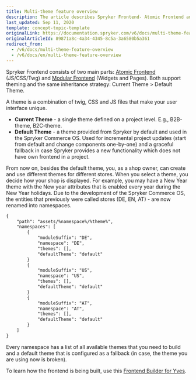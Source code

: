 ```yaml
---
title: Multi-theme feature overview
description: The article describes Spryker Frontend- Atomic Frontend and Modular Frontend that support theming- current theme and default theme.
last_updated: Sep 11, 2020
template: concept-topic-template
originalLink: https://documentation.spryker.com/v6/docs/multi-theme-feature-overview
originalArticleId: 89871a8c-4a34-4345-8c5a-3a6580b5a361
redirect_from:
  - /v6/docs/multi-theme-feature-overview
  - /v6/docs/en/multi-theme-feature-overview
---
```


Spryker Frontend consists of two main parts: [Atomic Frontend](https://docs.spryker.com/docs/scos/dev/front-end-development/yves/atomic-frontend/atomic-front-end-general-overview.html) (JS/CSS/Twg) and [Modular Frontend](https://docs.spryker.com/docs/scos/dev/back-end-development/yves/modular-frontend.html) (Widgets and Pages). Both support theming and the same inheritance strategy: Current Theme > Default Theme.

A theme is a combination of twig, CSS and JS files that make your user interface unique. 

* **Current Theme** - a single theme defined on a project level. E.g., B2B-theme, B2C-theme.
* **Default Theme** - a theme provided from Spryker by default and used in the Spryker Commerce OS. Used for incremental project updates (start from default and change components one-by-one) and a graceful fallback in case Spryker provides a new functionality which does not have own frontend in a project.

From now on, besides the default theme, you, as a shop owner, can create and use different themes for different stores. When you select a theme, you decide how your shop is displayed. For example, you may have a New Year theme with the New year attributes that is enabled every year during the New Year holidays. Due to the development of the Spryker Commerce OS, the entities that previously were called stores (DE, EN, AT) - are now renamed into namespaces.

```xml
{
	"path": "assets/%namespace%/%theme%",
	"namespaces": [
		{
			"moduleSuffix": "DE",
			"namespace": "DE",
			"themes": [],
			"defaultTheme": "default"
		}
		{
			"moduleSuffix": "US",
			"namespace": "US",
			"themes": [],
			"defaultTheme": "default"
		}
		{
			"moduleSuffix": "AT",
			"namespace": "AT",
			"themes": [],
			"defaultTheme": "default"
		}
	]
}
```
Every namespace has a list of all available themes that you need to build and a default theme that is configured as a fallback (in case, the theme you are using now is broken).

To learn how the frontend is being built, use this [Frontend Builder for Yves](https://docs.spryker.com/docs/scos/dev/front-end-development/yves/front-end-builder-for-yves.html).
